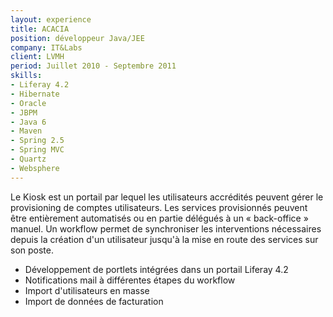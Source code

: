 ```yaml
---
layout: experience
title: ACACIA
position: développeur Java/JEE
company: IT&Labs
client: LVMH
period: Juillet 2010 - Septembre 2011
skills:
- Liferay 4.2
- Hibernate
- Oracle
- JBPM
- Java 6
- Maven
- Spring 2.5
- Spring MVC
- Quartz
- Websphere
---
```

Le Kiosk est un portail par lequel les utilisateurs accrédités peuvent gérer le provisioning de comptes utilisateurs. Les services provisionnés peuvent être entièrement automatisés ou en partie délégués à un « back-office » manuel. Un workflow permet de synchroniser les interventions nécessaires depuis la création d'un utilisateur jusqu'à la mise en route des services sur son poste. 

* Développement de portlets intégrées dans un portail Liferay 4.2
* Notifications mail à différentes étapes du workflow
* Import d'utilisateurs en masse
* Import de données de facturation

